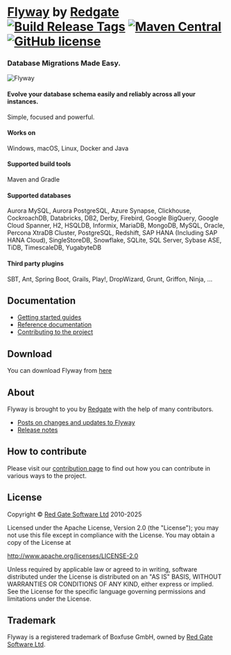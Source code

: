 # [Flyway](https://github.com/flyway/flyway) by [Redgate](https://www.red-gate.com/) [![Build Release Tags](https://github.com/flyway/flyway/actions/workflows/build-release.yml/badge.svg)](https://github.com/flyway/flyway/actions/workflows/build-release.yml) [![Maven Central](https://img.shields.io/maven-central/v/org.flywaydb/flyway-core?logo=apachemaven&logoColor=red)](https://search.maven.org/artifact/org.flywaydb/flyway-core) [![GitHub license](https://img.shields.io/badge/license-Apache%20License%202.0-blue.svg?style=flat)](http://www.apache.org/licenses/LICENSE-2.0)

### Database Migrations Made Easy.

![Flyway](https://documentation.red-gate.com/download/attachments/138346876/FD?version=3&modificationDate=1633982869952&api=v2 "Flyway")


#### Evolve your database schema easily and reliably across all your instances.
Simple, focused and powerful.

#### Works on
Windows, macOS, Linux, Docker and Java

#### Supported build tools
Maven and Gradle

#### Supported databases
Aurora MySQL, Aurora PostgreSQL, Azure Synapse, Clickhouse, CockroachDB, Databricks, DB2, Derby, Firebird, Google BigQuery, Google Cloud Spanner, H2, HSQLDB, Informix, MariaDB, MongoDB, MySQL, Oracle, Percona XtraDB Cluster, PostgreSQL, Redshift, SAP HANA (Including SAP HANA Cloud), SingleStoreDB, Snowflake, SQLite, SQL Server, Sybase ASE, TiDB, TimescaleDB, YugabyteDB

#### Third party plugins
SBT, Ant, Spring Boot, Grails, Play!, DropWizard, Grunt, Griffon, Ninja, ...

## Documentation
- [Getting started guides](https://documentation.red-gate.com/flyway/getting-started-with-flyway)
- [Reference documentation](https://documentation.red-gate.com/flyway/reference)
- [Contributing to the project](https://flyway.github.io/flyway/)

## Download
You can download Flyway from [here](https://documentation.red-gate.com/flyway/reference/usage/flyway-open-source)

## About
Flyway is brought to you by [Redgate](https://www.red-gate.com/) with the help of many contributors.

- [Posts on changes and updates to Flyway](https://documentation.red-gate.com/fd/flyway-blog-205226034.html)
- [Release notes](https://documentation.red-gate.com/fd/release-notes-for-flyway-engine-179732572.html)

## How to contribute
Please visit our [contribution page](https://flyway.github.io/flyway/) to find out how you can contribute in various ways to the project.

## License
Copyright © [Red Gate Software Ltd](http://www.red-gate.com) 2010-2025

Licensed under the Apache License, Version 2.0 (the "License");
you may not use this file except in compliance with the License.
You may obtain a copy of the License at

http://www.apache.org/licenses/LICENSE-2.0

Unless required by applicable law or agreed to in writing, software
distributed under the License is distributed on an "AS IS" BASIS,
WITHOUT WARRANTIES OR CONDITIONS OF ANY KIND, either express or implied.
See the License for the specific language governing permissions and
limitations under the License.

## Trademark
Flyway is a registered trademark of Boxfuse GmbH, owned by  [Red Gate Software Ltd](https://www.red-gate.com/).
